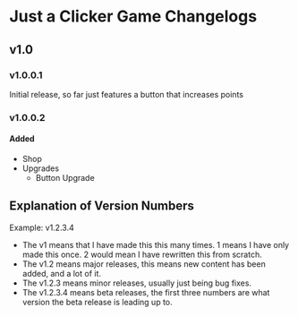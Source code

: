 # Just a Clicker Game Changelogs

## v1.0

### v1.0.0.1
Initial release, so far just features a button that increases points

### v1.0.0.2
#### Added
- Shop
- Upgrades
    - Button Upgrade

## Explanation of Version Numbers
Example: v1.2.3.4
- The v1 means that I have made this this many times. 1 means I have only made this once. 2 would mean I have rewritten this from scratch.
- The v1.2 means major releases, this means new content has been added, and a lot of it.
- The v1.2.3 means minor releases, usually just being bug fixes.
- The v1.2.3.4 means beta releases, the first three numbers are what version the beta release is leading up to.